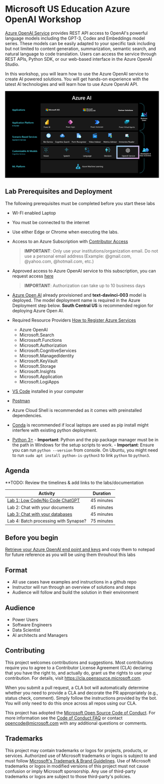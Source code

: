 # Microsoft US Education Azure OpenAI Workshop

[Azure OpenAI Service](https://learn.microsoft.com/en-us/azure/cognitive-services/openai/overview) provides REST API access to OpenAI's powerful language models including the GPT-3, Codex and Embeddings model series. These models can be easily adapted to your specific task including but not limited to content generation, summarization, semantic search, and natural language to code translation. Users can access the service through REST APIs, Python SDK, or our web-based interface in the Azure OpenAI Studio.

In this workshop, you will learn how to use the Azure OpenAI service to create AI powered solutions. You will get hands-on experience with the latest AI technologies and will learn how to use Azure OpenAI API. 

![OpenAI ](documents/images/OpenAI.png)

## Lab Prerequisites and Deployment

The following prerequisites must be completed before you start these labs

- WI-FI enabled Laptop
- You must be connected to the internet
- Use either Edge or Chrome when executing the labs.
- Access to an Azure Subscription with [Contributor Access](https://learn.microsoft.com/en-us/azure/role-based-access-control/role-assignments-steps)
  > **IMPORTANT**: Only use your institutions/organization email. Do not use a personal email address (Example: @gmail.com, @yahoo.com, @hotmail.com, etc.)
- Approved access to Azure OpenAI service to this subscription, you can request access [here](https://customervoice.microsoft.com/Pages/ResponsePage.aspx?id=v4j5cvGGr0GRqy180BHbR7en2Ais5pxKtso_Pz4b1_xUOFA5Qk1UWDRBMjg0WFhPMkIzTzhKQ1dWNyQlQCN0PWcu)

  > **IMPORTANT**: Authorization can take up to 10 business days

- [Azure Open AI](https://learn.microsoft.com/en-us/azure/cognitive-services/openai/how-to/create-resource?pivots=web-portal) already provisioned and **text-davinci-003** model is deployed. The model deployment name is required in the Azure Deployment step below. **South Central US** is recommended region for deploying Azure Open AI.

- Required Resource Providers [How to Register Azure Services](https://learn.microsoft.com/en-us/azure/azure-resource-manager/management/resource-providers-and-types)
  
  - Azure OpenAI
  - Microsoft.Search
  - Microssoft.Functions
  - Microsoft.Authorization
  - Microsoft.CognitiveServices
  - Microsoft.ManagedIdentity
  - Microsoft.KeyVault
  - Microsoft.Storage  
  - Microsoft.Insights 
  - Microsoft.Application
  - Microsoft.LogiApps

- [VS Code](https://code.visualstudio.com/download) installed in your computer
- [Postman](https://www.postman.com/downloads/)
- Azure Cloud Shell is recommended as it comes with preinstalled dependencies.
- [Conda](https://conda.io/projects/conda/en/latest/user-guide/install/windows.html) is recommended if local laptops are used as pip install might interfere with existing python deployment.
- [Python 3+](https://www.python.org/downloads/)
        - **Important**: Python and the pip package manager must be in the path in Windows for the setup scripts to work.
        - **Important**: Ensure you can run `python --version` from console. On Ubuntu, you might need to run `sudo apt install python-is-python3` to link `python` to `python3`. 

## Agenda

**TODO: Review the timelines & add links to the labs/documentation

| Activity | Duration |
| --- | --- |
| [Lab 1: Low Code/No Code ChatGPT](/labs/Lab_1_no_code_low_code_chat_gpt/README.md) | 45 minutes |
| Lab 2: Chat with your documents | 45 minutes |
| [Lab 3: Chat with your databases](/labs/Lab_3_data_analytics/README.md) | 45 minutes |
| Lab 4: Batch processing with Synapse? | 75 minutes |


## Before you begin

  [Retrieve your Azure OpenAI end point and keys](https://learn.microsoft.com/en-us/azure/cognitive-services/openai/quickstart?tabs=command-line&pivots=programming-language-python#retrieve-key-and-endpoint) and copy them to notepad for future reference as you will be using them throuhout this labs

## Format

- All use cases have examples and instructions in a github repo
- Instructor will run through an overview of solutions and steps
- Audience will follow and build the solution in their environment

## Audience

- Power Users
- Software Engineers
- Data Scientist
- AI architects and Managers

## Contributing

This project welcomes contributions and suggestions.  Most contributions require you to agree to a
Contributor License Agreement (CLA) declaring that you have the right to, and actually do, grant us
the rights to use your contribution. For details, visit https://cla.opensource.microsoft.com.

When you submit a pull request, a CLA bot will automatically determine whether you need to provide
a CLA and decorate the PR appropriately (e.g., status check, comment). Simply follow the instructions
provided by the bot. You will only need to do this once across all repos using our CLA.

This project has adopted the [Microsoft Open Source Code of Conduct](https://opensource.microsoft.com/codeofconduct/).
For more information see the [Code of Conduct FAQ](https://opensource.microsoft.com/codeofconduct/faq/) or
contact [opencode@microsoft.com](mailto:opencode@microsoft.com) with any additional questions or comments.

## Trademarks 

This project may contain trademarks or logos for projects, products, or services. Authorized use of Microsoft 
trademarks or logos is subject to and must follow 
[Microsoft's Trademark & Brand Guidelines](https://www.microsoft.com/en-us/legal/intellectualproperty/trademarks/usage/general).
Use of Microsoft trademarks or logos in modified versions of this project must not cause confusion or imply Microsoft sponsorship.
Any use of third-party trademarks or logos are subject to those third-party's policies.
